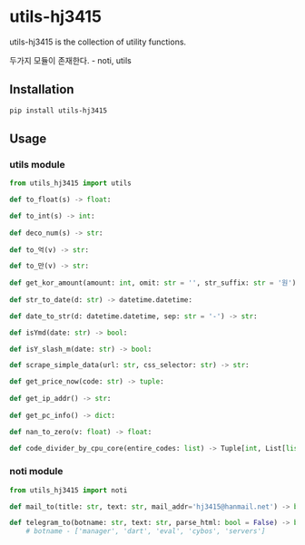 # utils-hj3415

utils-hj3415 is the collection of utility functions.

두가지 모듈이 존재한다. - noti, utils

## Installation

```bash
pip install utils-hj3415
```

## Usage

### utils module
```python
from utils_hj3415 import utils

def to_float(s) -> float:

def to_int(s) -> int:
    
def deco_num(s) -> str:
    
def to_억(v) -> str:

def to_만(v) -> str:
    
def get_kor_amount(amount: int, omit: str = '', str_suffix: str = '원') -> str:
    
def str_to_date(d: str) -> datetime.datetime:

def date_to_str(d: datetime.datetime, sep: str = '-') -> str:

def isYmd(date: str) -> bool:

def isY_slash_m(date: str) -> bool:

def scrape_simple_data(url: str, css_selector: str) -> str:

def get_price_now(code: str) -> tuple:
    
def get_ip_addr() -> str:
    
def get_pc_info() -> dict:

def nan_to_zero(v: float) -> float:

def code_divider_by_cpu_core(entire_codes: list) -> Tuple[int, List[list]]:
```

### noti module
```python
from utils_hj3415 import noti

def mail_to(title: str, text: str, mail_addr='hj3415@hanmail.net') -> bool:

def telegram_to(botname: str, text: str, parse_html: bool = False) -> bool:
    # botname - ['manager', 'dart', 'eval', 'cybos', 'servers']
```
